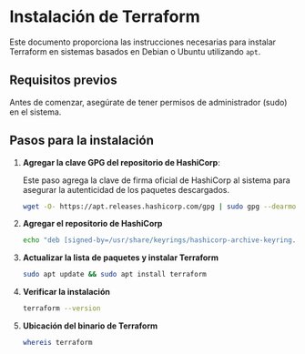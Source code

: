 # Instalación de Terraform

Este documento proporciona las instrucciones necesarias para instalar Terraform en sistemas basados en Debian o Ubuntu utilizando `apt`.

## Requisitos previos

Antes de comenzar, asegúrate de tener permisos de administrador (sudo) en el sistema.

## Pasos para la instalación

1. **Agregar la clave GPG del repositorio de HashiCorp**:

   Este paso agrega la clave de firma oficial de HashiCorp al sistema para asegurar la autenticidad de los paquetes descargados.

   ```bash
   wget -O- https://apt.releases.hashicorp.com/gpg | sudo gpg --dearmor -o /usr/share/keyrings/hashicorp-archive-keyring.gpg

2. **Agregar el repositorio de HashiCorp**
   ```bash
   echo "deb [signed-by=/usr/share/keyrings/hashicorp-archive-keyring.gpg] https://apt.releases.hashicorp.com $(lsb_release -cs) main" | sudo tee /etc/apt/sources.list.d/hashicorp.list

3. **Actualizar la lista de paquetes y instalar Terraform**
   ```bash
   sudo apt update && sudo apt install terraform

4. **Verificar la instalación**
   ```bash
   terraform --version

5. **Ubicación del binario de Terraform**
   ```bash
   whereis terraform
